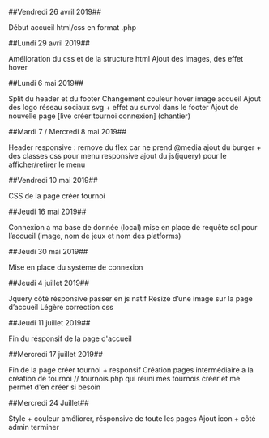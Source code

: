 ##Vendredi 26 avril 2019##

Début accueil html/css en format .php

##Lundi 29 avril 2019##

Amélioration du css et de la structure html
Ajout des images, des effet hover 

##Lundi 6 mai 2019##

Split du header et du footer
Changement couleur hover image accueil
Ajout des logo réseau sociaux svg + effet au survol dans le footer
Ajout de nouvelle page [live créer tournoi connexion] (chantier)

##Mardi 7 / Mercredi 8 mai 2019##

Header responsive : remove du flex car ne prend @media 
ajout du burger + des classes css pour menu responsive 
ajout du js(jquery) pour le afficher/retirer le menu

##Vendredi 10 mai 2019##

CSS de la page créer tournoi

##Jeudi 16 mai 2019##

Connexion a ma base de donnée (local) mise en place de requête sql pour l’accueil (image, nom de jeux et nom des platforms)

##Jeudi 30 mai 2019##

Mise en place du système de connexion 

##Jeudi 4 juillet 2019##

Jquery côté résponsive passer en js natif
Resize d’une image sur la page d’accueil
Légère correction css

##Jeudi 11 juillet 2019##

Fin du résponsif de la page d'accueil 

##Mercredi 17 juillet 2019##

Fin de la page créer tournoi + responsif 
Création pages intermédiaire a la création de tournoi
// tournois.php
qui réuni mes tournois créer et me permet d'en créer si besoin

##Mercredi 24 Juillet##

Style + couleur améliorer, résponsive de toute les pages
Ajout icon + côté admin terminer